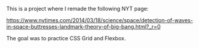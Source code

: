This is a project where I remade the following NYT page:

https://www.nytimes.com/2014/03/18/science/space/detection-of-waves-in-space-buttresses-landmark-theory-of-big-bang.html?_r=0

The goal was to practice CSS Grid and Flexbox.
